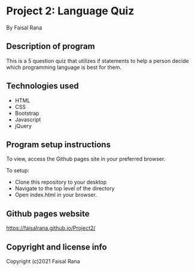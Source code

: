 # Project 2: Language Quiz

By Faisal Rana

## Description of program
This is a 5 question quiz that utilizes if statements to help a person decide which programming language is best for them.  

## Technologies used
- HTML
- CSS
- Bootstrap
- Javascript
- jQuery

## Program setup instructions
To view, access the Github pages site in your preferred browser. 

To setup:
- Clone this repository to your desktop
- Navigate to the top level of the directory
- Open index.html in your browser. 

## Github pages website
https://faisalrana.github.io/Project2/

## Copyright and license info

Copyright (c)2021 Faisal Rana